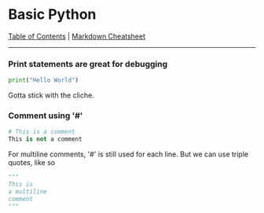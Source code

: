 # Basic Python

[Table of Contents](../../README.md) | [Markdown Cheatsheet](../../Markdown%20Cheatsheet.md)
___

### Print statements are great for debugging
```python
print("Hello World")
```
Gotta stick with the cliche.

### Comment using '#'

```python
# This is a comment
This is not a comment
```

For multiline comments, '#' is still used for each line. But we can use triple quotes, like so
```python
"""
This is 
a multiline
comment
"""
```

